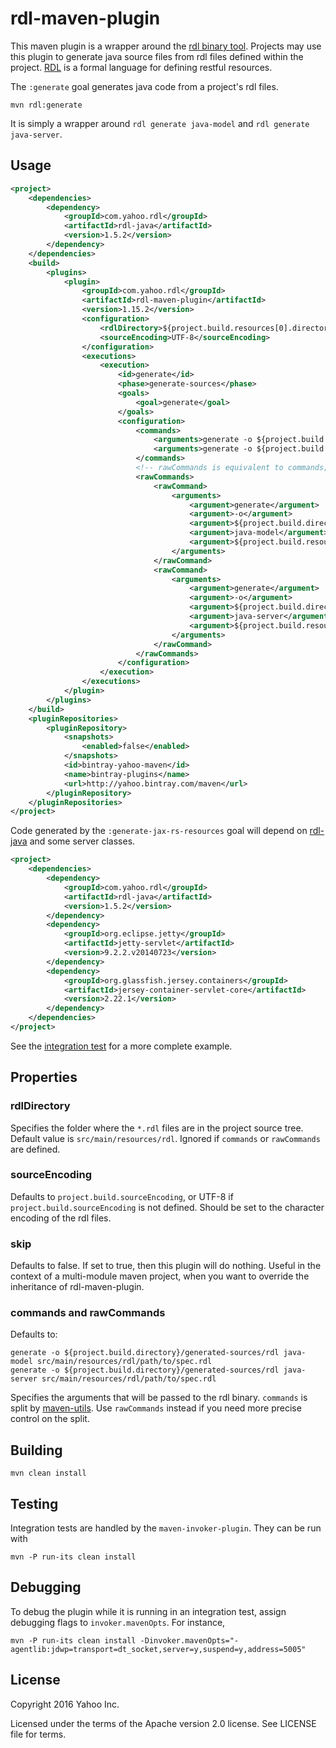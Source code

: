 rdl-maven-plugin
================

This maven plugin is a wrapper around the [rdl binary tool](https://github.com/ardielle/ardielle-tools). Projects may
use this plugin to generate java source files from rdl files defined within the project.
[RDL](https://ardielle.github.io/) is a formal language for defining restful resources.

The `:generate` goal generates java code from a project's rdl files.

```
mvn rdl:generate
```

It is simply a wrapper around `rdl generate java-model` and `rdl generate java-server`.

Usage
-----

``` xml
<project>
    <dependencies>
        <dependency>
            <groupId>com.yahoo.rdl</groupId>
            <artifactId>rdl-java</artifactId>
            <version>1.5.2</version>
        </dependency>
    </dependencies>
    <build>
        <plugins>
            <plugin>
                <groupId>com.yahoo.rdl</groupId>
                <artifactId>rdl-maven-plugin</artifactId>
                <version>1.15.2</version>
                <configuration>
                    <rdlDirectory>${project.build.resources[0].directory}/rdl</rdlDirectory>
                    <sourceEncoding>UTF-8</sourceEncoding>
                </configuration>
                <executions>
                    <execution>
                        <id>generate</id>
                        <phase>generate-sources</phase>
                        <goals>
                            <goal>generate</goal>
                        </goals>
                        <configuration>
                            <commands>
                                <arguments>generate -o ${project.build.directory}/generated-sources/rdl java-model ${project.build.resources[0].directory}/rdl/com/yahoo/assets.rdl</arguments>
                                <arguments>generate -o ${project.build.directory}/generated-sources/rdl java-server ${project.build.resources[0].directory}/rdl/com/yahoo/assets.rdl</arguments>
                            </commands>
                            <!-- rawCommands is equivalent to commands; only one or the other should be necessary -->  
                            <rawCommands>
                                <rawCommand>
                                    <arguments>
                                        <argument>generate</argument>
                                        <argument>-o</argument>
                                        <argument>${project.build.directory}/generated-sources/rdl</argument>
                                        <argument>java-model</argument>
                                        <argument>${project.build.resources[0].directory}/rdl/com/yahoo/assets.rdl</argument>
                                    </arguments>
                                </rawCommand>
                                <rawCommand>
                                    <arguments>
                                        <argument>generate</argument>
                                        <argument>-o</argument>
                                        <argument>${project.build.directory}/generated-sources/rdl</argument>
                                        <argument>java-server</argument>
                                        <argument>${project.build.resources[0].directory}/rdl/com/yahoo/assets.rdl</argument>
                                    </arguments>
                                </rawCommand>
                            </rawCommands>
                        </configuration>
                    </execution>
                </executions>
            </plugin>
        </plugins>
    </build>
    <pluginRepositories>
        <pluginRepository>
            <snapshots>
                <enabled>false</enabled>
            </snapshots>
            <id>bintray-yahoo-maven</id>
            <name>bintray-plugins</name>
            <url>http://yahoo.bintray.com/maven</url>
        </pluginRepository>
    </pluginRepositories>
</project>
```

Code generated by the `:generate-jax-rs-resources` goal will depend on [rdl-java](https://github.com/ardielle/ardielle-java)
and some server classes.

``` xml
<project>
    <dependencies>
        <dependency>
            <groupId>com.yahoo.rdl</groupId>
            <artifactId>rdl-java</artifactId>
            <version>1.5.2</version>
        </dependency>
        <dependency>
            <groupId>org.eclipse.jetty</groupId>
            <artifactId>jetty-servlet</artifactId>
            <version>9.2.2.v20140723</version>
        </dependency>
        <dependency>
            <groupId>org.glassfish.jersey.containers</groupId>
            <artifactId>jersey-container-servlet-core</artifactId>
            <version>2.22.1</version>
        </dependency>
    </dependencies>
</project>
```

See the [integration test](src/it/resources-it/pom.xml) for a more complete example.

Properties
----------

### rdlDirectory

Specifies the folder where the `*.rdl` files are in the project source tree. Default value is `src/main/resources/rdl`.
Ignored if `commands` or `rawCommands` are defined.

### sourceEncoding

Defaults to `project.build.sourceEncoding`, or UTF-8 if `project.build.sourceEncoding` is not defined. Should be set
to the character encoding of the rdl files.

### skip

Defaults to false. If set to true, then this plugin will do nothing. Useful in the context of a multi-module
maven project, when you want to override the inheritance of rdl-maven-plugin.

### commands and rawCommands

Defaults to:

```
generate -o ${project.build.directory}/generated-sources/rdl java-model src/main/resources/rdl/path/to/spec.rdl
generate -o ${project.build.directory}/generated-sources/rdl java-server src/main/resources/rdl/path/to/spec.rdl
```

Specifies the arguments that will be passed to the rdl binary. `commands` is split by [maven-utils](https://maven.apache.org/shared/maven-shared-utils/apidocs/org/apache/maven/shared/utils/cli/CommandLineUtils.html#translateCommandline). Use `rawCommands` instead if you need more precise control on the split.

Building
--------

```
mvn clean install
```

Testing
-------

Integration tests are handled by the `maven-invoker-plugin`. They can be run with

```
mvn -P run-its clean install
```

Debugging
---------

To debug the plugin while it is running in an integration test, assign debugging flags to `invoker.mavenOpts`.
For instance,

```
mvn -P run-its clean install -Dinvoker.mavenOpts="-agentlib:jdwp=transport=dt_socket,server=y,suspend=y,address=5005"
```

License
-------

Copyright 2016 Yahoo Inc.

Licensed under the terms of the Apache version 2.0 license. See LICENSE file for terms.
